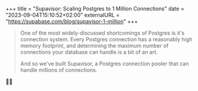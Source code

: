 +++
title = "Supavisor: Scaling Postgres to 1 Million Connections"
date = "2023-09-04T15:10:52+02:00"
externalURL = "https://supabase.com/blog/supavisor-1-million"
+++

> One of the most widely-discussed shortcomings of Postgres is it's connection system. Every Postgres connection has a reasonably high memory footprint, and determining the maximum number of connections your database can handle is a bit of an art.
>
> And so we've built Supavisor, a Postgres connection pooler that can handle millions of connections.

👀🤔
